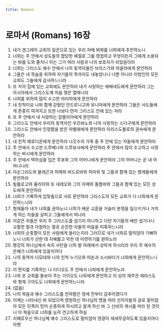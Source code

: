 ```yaml
---
title: Romans
---
```


# 로마서 (Romans) 16장
1. 내가 겐그레아 교회의 일꾼으로 있는 우리 자매 뵈뵈를 너희에게 추천하노니
1. 너희는 주 안에서 성도들의 합당한 예절로 그를 영접하고 무엇이든지 그에게 소용되는 바를 도와 줄지니 이는 그가 여러 사람과 나의 보호자가 되었음이라
1. 너희는 그리스도 예수 안에서 나의 동역자들인 브리스가와 아굴라에게 문안하라
1. 그들은 내 목숨을 위하여 자기들의 목까지도 내놓았나니 나뿐 아니라 이방인의 모든 교회도 그들에게 감사하느니라
1. 또 저의 집에 있는 교회에도 문안하라 내가 사랑하는 에배네도에게 문안하라 그는 아시아에서 그리스도께 처음 맺은 열매니라
1. 너희를 위하여 많이 수고한 마리아에게 문안하라
1. 내 친척이요 나와 함께 갇혔던 안드로니고와 유니아에게 문안하라 그들은 사도들에게 존중히 여겨지고 또한 나보다 먼저 그리스도 안에 있는 자라
1. 또 주 안에서 내 사랑하는 암블리아에게 문안하라
1. 그리스도 안에서 우리의 동역자인 우르바노와 나의 사랑하는 스다구에게 문안하라
1. 그리스도 안에서 인정함을 받은 아벨레에게 문안하라 아리스도불로의 권속에게 문안하라
1. 내 친척 헤로디온에게 문안하라 나깃수의 가족 중 주 안에 있는 자들에게 문안하라
1. 주 안에서 수고한 드루배나와 드루보사에게 문안하라 주 안에서 많이 수고하고 사랑하는 버시에게 문안하라
1. 주 안에서 택하심을 입은 루포와 그의 어머니에게 문안하라 그의 어머니는 곧 내 어머니니라
1. 아순그리도와 블레곤과 허메와 바드로바와 허마와 및 그들과 함께 있는 형제들에게 문안하라
1. 빌롤로고와 율리아와 또 네레오와 그의 자매와 올름바와 그들과 함께 있는 모든 성도에게 문안하라
1. 너희가 거룩하게 입맞춤으로 서로 문안하라 그리스도의 모든 교회가 다 너희에게 문안하느니라
1. 형제들아 내가 너희를 권하노니 너희가 배운 교훈을 거슬러 분쟁을 일으키거나 거치게 하는 자들을 살피고 그들에게서 떠나라
1. 이같은 자들은 우리 주 그리스도를 섬기지 아니하고 다만 자기들의 배만 섬기나니 교활한 말과 아첨하는 말로 순진한 자들의 마음을 미혹하느니라
1. 너희의 순종함이 모든 사람에게 들리는지라 그러므로 내가 너희로 말미암아 기뻐하노니 너희가 선한 데 지혜롭고 악한 데 미련하기를 원하노라
1. 평강의 하나님께서 속히 사탄을 너희 발 아래에서 상하게 하시리라 우리 주 예수의 은혜가 너희에게 있을지어다
1. 나의 동역자 디모데와 나의 친척 누기오와 야손과 소시바더가 너희에게 문안하느니라
1. 이 편지를 기록하는 나 더디오도 주 안에서 너희에게 문안하노라
1. 나와 온 교회를 돌보아 주는 가이오도 너희에게 문안하고 이 성의 재무관 에라스도와 형제 구아도도 너희에게 문안하느니라
1. (없음)
1. 나의 복음과 예수 그리스도를 전파함은 영세 전부터 감추어졌다가
1. 이제는 나타내신 바 되었으며 영원하신 하나님의 명을 따라 선지자들의 글로 말미암아 모든 민족이 믿어 순종하게 하시려고 알게 하신 바 그 신비의 계시를 따라 된 것이니 이 복음으로 너희를 능히 견고하게 하실
1. 지혜로우신 하나님께 예수 그리스도로 말미암아 영광이 세세무궁하도록 있을지어다 아멘
